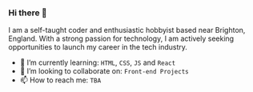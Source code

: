 ### Hi there 👋

I am a self-taught coder and enthusiastic hobbyist based near Brighton, England. With a strong passion for technology, I am actively seeking opportunities to launch my career in the tech industry.

- 🌱 I’m currently learning: `HTML`, `CSS`, `JS` and `React`
- 👯 I’m looking to collaborate on: `Front-end Projects`
- 📫 How to reach me: `TBA`

<!--**elliswilcox/elliswilcox** is a ✨ _special_ ✨ repository because its `README.md` (this file) appears on your GitHub profile. -->
